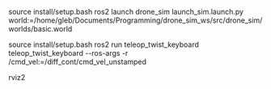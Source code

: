 source install/setup.bash
ros2 launch drone_sim launch_sim.launch.py world:=/home/gleb/Documents/Programming/drone_sim_ws/src/drone_sim/worlds/basic.world

source install/setup.bash
ros2 run teleop_twist_keyboard teleop_twist_keyboard --ros-args -r /cmd_vel:=/diff_cont/cmd_vel_unstamped

rviz2
